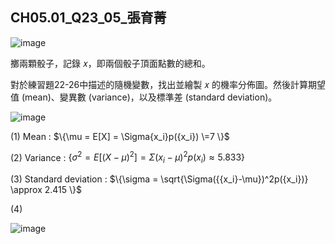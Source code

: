 ## CH05.01_Q23_05_張育菁 
![image](https://github.com/user-attachments/assets/68a67521-21c7-45f3-afd1-351404b3e00f)

擲兩顆骰子，記錄 𝑥，即兩個骰子頂面點數的總和。

對於練習題22-26中描述的隨機變數，找出並繪製 𝑥 的機率分佈圖。然後計算期望值 (mean)、變異數 (variance)，以及標準差 (standard deviation)。

![image](https://github.com/user-attachments/assets/02905826-df21-4c7a-a063-d893861b77bd)






  



(1) Mean : 
$\{\mu = E[X] = \Sigma{x_i}p({x_i})
\=7
\}$ 

(2) Variance : 
$\{\sigma^2 = E[({X-\mu})^2] =\Sigma({{x_i}-\mu})^2p({x_i})
\approx 5.833
\}$  

(3) Standard deviation : 
$\{\sigma = \sqrt{\Sigma({{x_i}-\mu})^2p({x_i})}
\approx 2.415
\}$


(4)

![image](https://github.com/user-attachments/assets/ba39b149-bb4f-4e92-b648-6287a15c89b3)



